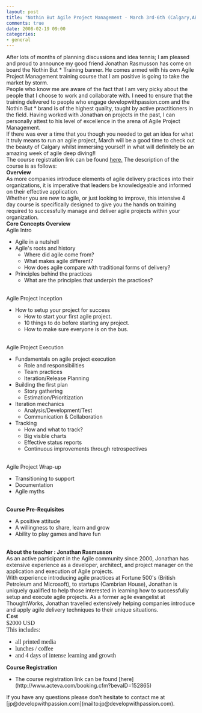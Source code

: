 ```yaml
---
layout: post
title: "Nothin But Agile Project Management - March 3rd-6th (Calgary,AB)"
comments: true
date: 2008-02-19 09:00
categories:
- general
---
```


After lots of months of planning discussions and idea tennis; I am pleased and proud to announce my good friend Jonathan Rasmusson has come on board the Nothin But * Training banner. He comes armed with his own Agile Project Management training course that I am positive is going to take the market by storm.  
People who know me are aware of the fact that I am very picky about the people that I choose to work and collaborate with. I need to ensure that the training delivered to people who engage developwithpassion.com and the Nothin But * brand is of the highest quality, taught by active practitioners in the field. Having worked with Jonathan on projects in the past, I can personally attest to his level of excellence in the arena of Agile Project Management.  
If there was ever a time that you though you needed to get an idea for what it truly means to run an agile project, March will be a good time to check out the beauty of Calgary whilst immersing yourself in what will definitely be an amazing week of agile deep diving!!  
The course registration link can be found [here.](http://www.acteva.com/booking.cfm?bevaID=152865) The description of the course is as follows:  
<strong>Overview</strong>  
As more companies introduce elements of agile delivery practices into their organizations, it is imperative that leaders be knowledgeable and informed on their effective application.  
Whether you are new to agile, or just looking to improve, this intensive 4 day course is specifically designed to give you the hands on training required to successfully manage and deliver agile projects within your organization.  
<strong>Core Concepts Overview</strong>  
Agile Intro  <ul>   <li>Agile in a nutshell </li>    <li>Agile's roots and history      <ul>       <li>Where did agile come from? </li>        <li>What makes agile different? </li>        <li>How does agile compare with traditional forms of delivery?</li>     </ul>   </li>    <li>Principles behind the practices      <ul>       <li>What are the principles that underpin the practices?</li>     </ul>   </li> </ul>  
Agile Project Inception  <ul>   <li>How to setup your project for success      <ul>       <li>How to start your first agile project. </li>        <li>10 things to do before starting any project. </li>        <li>How to make sure everyone is on the bus.</li>     </ul>   </li> </ul>  
Agile Project Execution  <ul>   <li>Fundamentals on agile project execution      <ul>       <li>Role and responsibilities </li>        <li>Team practices </li>        <li>Iteration/Release Planning</li>     </ul>   </li>    <li>Building the first plan      <ul>       <li>Story gathering </li>        <li>Estimation/Prioritization</li>     </ul>   </li>    <li>Iteration mechanics      <ul>       <li>Analysis/Development/Test </li>        <li>Communication & Collaboration</li>     </ul>   </li>    <li>Tracking      <ul>       <li>How and what to track? </li>        <li>Big visible charts </li>        <li>Effective status reports </li>        <li>Continuous improvements through retrospectives</li>     </ul>   </li> </ul>  
Agile Project Wrap-up  <ul>   <li>Transitioning to support </li>    <li>Documentation </li>    <li>Agile myths</li> </ul>  
<strong>Course Pre-Requisites</strong>  <ul>   <li>A positive attitude </li>    <li>A willingness to share, learn and grow </li>    <li>Ability to play games and have fun</li> </ul>  
<strong>About the teacher : Jonathan Rasmusson</strong>  
As an active participant in the Agile community since 2000, Jonathan has extensive experience as a developer, architect, and project manager on the application and execution of Agile projects.  
With experience introducing agile practices at Fortune 500's (British Petroleum and Microsoft), to startups (Cambrian House), Jonathan is uniquely qualified to help those interested in learning how to successfully setup and execute agile projects. As a former agile evangelist at ThoughtWorks, Jonathan travelled extensively helping companies introduce and apply agile delivery techniques to their unique situations.  <p class="MsoNormal" style="margin: 0in 0in 0pt; mso-margin-top-alt: auto; mso-margin-bottom-alt: auto"><font face="Times New Roman" size="3"><strong>Cost</strong></font>  <p class="MsoNormal" style="margin: 0in 0in 0pt; mso-margin-top-alt: auto; mso-margin-bottom-alt: auto"><font face="Times New Roman" size="3"></font>  <p class="MsoNormal" style="margin: 0in 0in 0pt; mso-margin-top-alt: auto; mso-margin-bottom-alt: auto"><font face="Times New Roman" size="3">$2000 USD</font>  <p class="MsoNormal" style="margin: 0in 0in 0pt; mso-margin-top-alt: auto; mso-margin-bottom-alt: auto"><font face="Times New Roman" size="3"></font>  <p class="MsoNormal" style="margin: 0in 0in 0pt; mso-margin-top-alt: auto; mso-margin-bottom-alt: auto"><font face="Times New Roman" size="3">This includes:</font>  <ul type="disc">   <li class="MsoNormal" style="margin: 0in 0in 0pt; mso-margin-top-alt: auto; mso-margin-bottom-alt: auto; mso-list: l0 level1 lfo1; tab-stops: list .5in"><font face="Times New Roman" size="3">all printed media</font> </li>    <li class="MsoNormal" style="margin: 0in 0in 0pt; mso-margin-top-alt: auto; mso-margin-bottom-alt: auto; mso-list: l0 level1 lfo1; tab-stops: list .5in"><font face="Times New Roman" size="3">lunches / coffee</font> </li>    <li class="MsoNormal" style="margin: 0in 0in 0pt; mso-margin-top-alt: auto; mso-margin-bottom-alt: auto; mso-list: l0 level1 lfo1; tab-stops: list .5in"><font face="Times New Roman" size="3">and 4 days of intense learning and growth</font></li> </ul>  
  
<strong>Course Registration</strong>  
  <ul>   <li>The course registration link can be found [here](http://www.acteva.com/booking.cfm?bevaID=152865)</li> </ul>  
If you have any questions please don't hesitate to contact me at [jp@developwithpassion.com](mailto:jp@developwithpassion.com).




